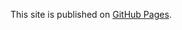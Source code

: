 This site is published on [GitHub Pages](https://pablorodriguezgonzalez.github.io/Pizzeria-React/).
